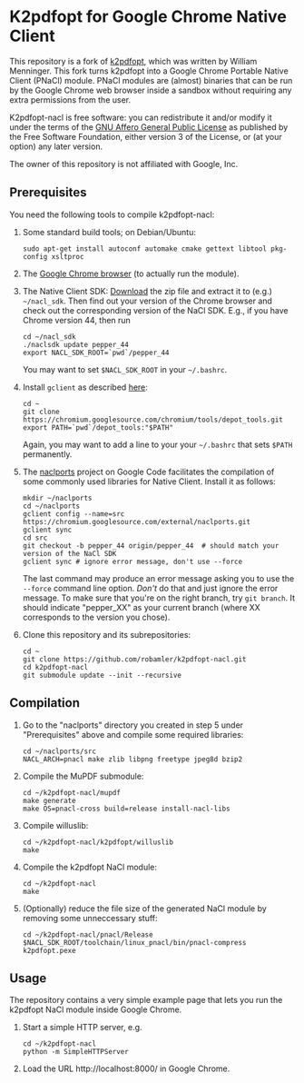 K2pdfopt for Google Chrome Native Client
========================================

This repository is a fork of [k2pdfopt](http://www.willus.com/k2pdfopt/), which was written by William Menninger.
This fork turns k2pdfopt into a Google Chrome Portable Native Client (PNaCl) module.
PNaCl modules are (almost) binaries that can be run by the Google Chrome web browser inside a sandbox without requiring any extra permissions from the user.

K2pdfopt-nacl is free software: you can redistribute it and/or modify it under the terms of the [GNU Affero General Public License](http://www.gnu.org/licenses/agpl-3.0.html) as published by the Free Software Foundation, either version 3 of the License, or (at your option) any later version.

The owner of this repository is not affiliated with Google, Inc.


Prerequisites
-------------

You need the following tools to compile k2pdfopt-nacl:

1. Some standard build tools; on Debian/Ubuntu:<br>
   ```
   sudo apt-get install autoconf automake cmake gettext libtool pkg-config xsltproc
   ```

2. The [Google Chrome browser](https://www.google.de/chrome/browser/desktop/) (to actually run the module).

3. The Native Client SDK:
   [Download](https://developer.chrome.com/native-client/sdk/download) the zip file and extract it to (e.g.) `~/nacl_sdk`.
   Then find out your version of the Chrome browser and check out the corresponding version of the NaCl SDK.
   E.g., if you have Chrome version 44, then run
   ```
   cd ~/nacl_sdk
   ./naclsdk update pepper_44
   export NACL_SDK_ROOT=`pwd`/pepper_44
   ```
   You may want to set `$NACL_SDK_ROOT` in your `~/.bashrc`.

4. Install `gclient` as described [here](http://dev.chromium.org/developers/how-tos/install-depot-tools):
   ```
   cd ~
   git clone https://chromium.googlesource.com/chromium/tools/depot_tools.git
   export PATH=`pwd`/depot_tools:"$PATH"
   ```
   Again, you may want to add a line to your your `~/.bashrc` that sets `$PATH` permanently.

5. The [naclports](https://code.google.com/p/naclports/) project on Google Code facilitates the compilation of some commonly used libraries for Native Client. Install it as follows:
   ```
   mkdir ~/naclports
   cd ~/naclports
   gclient config --name=src https://chromium.googlesource.com/external/naclports.git
   gclient sync
   cd src
   git checkout -b pepper_44 origin/pepper_44  # should match your version of the NaCl SDK
   gclient sync # ignore error message, don't use --force
   ```
   The last command may produce an error message asking you to use the `--force` command line option.
   *Don't* do that and just ignore the error message.
   To make sure that you're on the right branch, try `git branch`.
   It should indicate "pepper_XX" as your current branch (where XX corresponds to the version you chose).

6. Clone this repository and its subrepositories:
   ```
   cd ~
   git clone https://github.com/robamler/k2pdfopt-nacl.git
   cd k2pdfopt-nacl
   git submodule update --init --recursive
   ```


Compilation
-----------

1. Go to the "naclports" directory you created in step 5 under "Prerequisites" above and compile some required libraries:
   ```
   cd ~/naclports/src
   NACL_ARCH=pnacl make zlib libpng freetype jpeg8d bzip2
   ```

2. Compile the MuPDF submodule:
   ```
   cd ~/k2pdfopt-nacl/mupdf
   make generate
   make OS=pnacl-cross build=release install-nacl-libs
   ```

2. Compile willuslib:
   ```
   cd ~/k2pdfopt-nacl/k2pdfopt/willuslib
   make
   ```

3. Compile the k2pdfopt NaCl module:
   ```
   cd ~/k2pdfopt-nacl
   make
   ```

4. (Optionally) reduce the file size of the generated NaCl module by removing some unneccessary stuff:
   ```
   cd ~/k2pdfopt-nacl/pnacl/Release
   $NACL_SDK_ROOT/toolchain/linux_pnacl/bin/pnacl-compress k2pdfopt.pexe
   ```


Usage
-----

The repository contains a very simple example page that lets you run the k2pdfopt NaCl module inside Google Chrome.

1. Start a simple HTTP server, e.g.
   ```
   cd ~/k2pdfopt-nacl
   python -m SimpleHTTPServer
   ```

2. Load the URL http://localhost:8000/ in Google Chrome.
